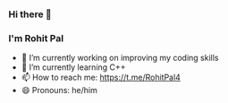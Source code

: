 ### Hi there 👋
### I'm Rohit Pal

- 🔭 I’m currently working on improving my coding skills
- 🌱 I’m currently learning C++
- 📫 How to reach me: https://t.me/RohitPal4
- 😄 Pronouns: he/him
<!--
- ⚡ Fun fact: ...
-->
<!--
- 👯 I’m looking to collaborate on ...
- 🤔 I’m looking for help with ...
- 💬 Ask me about ... 
-->
